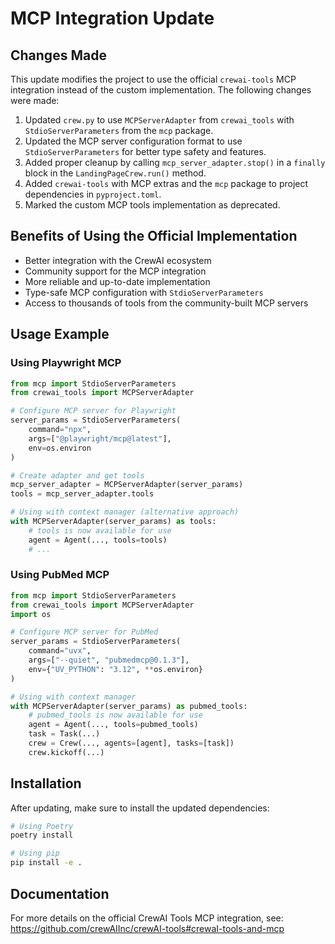 # MCP Integration Update

## Changes Made

This update modifies the project to use the official `crewai-tools` MCP integration instead of the custom implementation. The following changes were made:

1. Updated `crew.py` to use `MCPServerAdapter` from `crewai_tools` with `StdioServerParameters` from the `mcp` package.
2. Updated the MCP server configuration format to use `StdioServerParameters` for better type safety and features.
3. Added proper cleanup by calling `mcp_server_adapter.stop()` in a `finally` block in the `LandingPageCrew.run()` method.
4. Added `crewai-tools` with MCP extras and the `mcp` package to project dependencies in `pyproject.toml`.
5. Marked the custom MCP tools implementation as deprecated.

## Benefits of Using the Official Implementation

- Better integration with the CrewAI ecosystem
- Community support for the MCP integration
- More reliable and up-to-date implementation
- Type-safe MCP configuration with `StdioServerParameters`
- Access to thousands of tools from the community-built MCP servers

## Usage Example

### Using Playwright MCP

```python
from mcp import StdioServerParameters
from crewai_tools import MCPServerAdapter

# Configure MCP server for Playwright
server_params = StdioServerParameters(
    command="npx",
    args=["@playwright/mcp@latest"],
    env=os.environ
)

# Create adapter and get tools
mcp_server_adapter = MCPServerAdapter(server_params)
tools = mcp_server_adapter.tools

# Using with context manager (alternative approach)
with MCPServerAdapter(server_params) as tools:
    # tools is now available for use
    agent = Agent(..., tools=tools)
    # ...
```

### Using PubMed MCP

```python
from mcp import StdioServerParameters
from crewai_tools import MCPServerAdapter
import os

# Configure MCP server for PubMed
server_params = StdioServerParameters(
    command="uvx",
    args=["--quiet", "pubmedmcp@0.1.3"],
    env={"UV_PYTHON": "3.12", **os.environ}
)

# Using with context manager
with MCPServerAdapter(server_params) as pubmed_tools:
    # pubmed_tools is now available for use
    agent = Agent(..., tools=pubmed_tools)
    task = Task(...)
    crew = Crew(..., agents=[agent], tasks=[task])
    crew.kickoff(...)
```

## Installation

After updating, make sure to install the updated dependencies:

```bash
# Using Poetry
poetry install

# Using pip
pip install -e .
```

## Documentation 

For more details on the official CrewAI Tools MCP integration, see:
https://github.com/crewAIInc/crewAI-tools#crewaI-tools-and-mcp 
